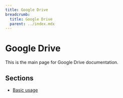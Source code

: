 ```yaml
---
title: Google Drive
breadcrumb:
  title: Google Drive
  parent: ../index.mdx
---
```


# Google Drive

This is the main page for Google Drive documentation.

## Sections

- [Basic usage](./basic.md)
